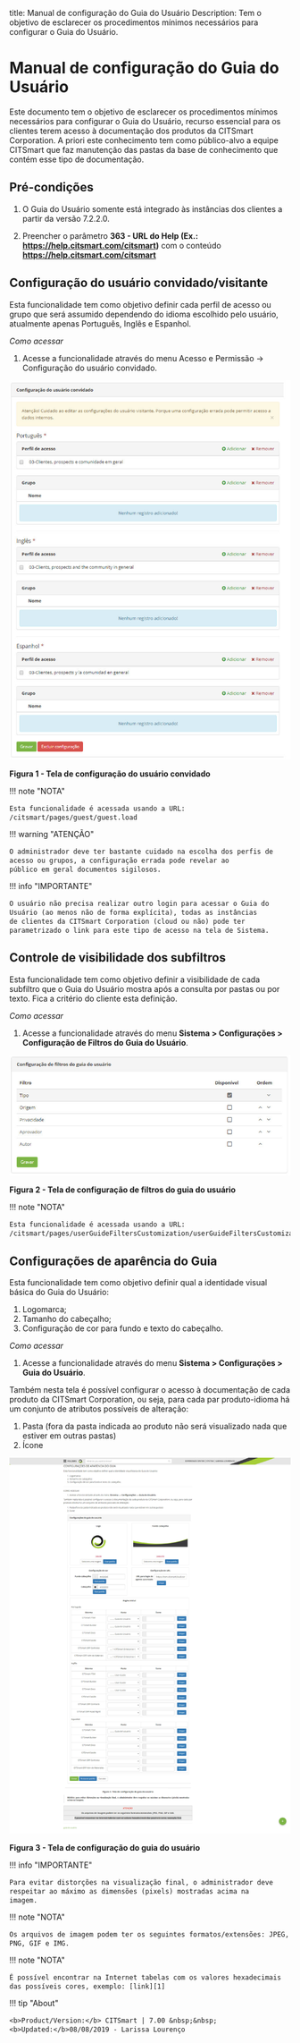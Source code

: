 title:  Manual de configuração do Guia do Usuário
Description: Tem o objetivo de esclarecer os procedimentos mínimos necessários para configurar o Guia do Usuário. 
# Manual de configuração do Guia do Usuário

Este documento tem o objetivo de esclarecer os procedimentos mínimos necessários para configurar o Guia do Usuário, recurso essencial
para os clientes terem acesso à documentação dos produtos da CITSmart Corporation. A priori este conhecimento tem como público-alvo a 
equipe CITSmart que faz manutenção das pastas da base de conhecimento que contém esse tipo de documentação.

Pré-condições
-----------------

1. O Guia do Usuário somente está integrado às instâncias dos clientes a partir da versão 7.2.2.0.

2. Preencher o parâmetro **363 - URL do Help (Ex.: https://help.citsmart.com/citsmart)** com o conteúdo 
**https://help.citsmart.com/citsmart**

Configuração do usuário convidado/visitante
----------------------------------------------

Esta funcionalidade tem como objetivo definir cada perfil de acesso ou grupo que será assumido dependendo do idioma escolhido pelo
usuário, atualmente apenas Português, Inglês e Espanhol.

*Como acessar*

1. Acesse a funcionalidade através do menu Acesso e Permissão → Configuração do usuário convidado.

![Convidado](images/conf-guia.img1.jpg)

**Figura 1 - Tela de configuração do usuário convidado**

!!! note "NOTA"

    Esta funcionalidade é acessada usando a URL: /citsmart/pages/guest/guest.load

!!! warning "ATENÇÃO"

    O administrador deve ter bastante cuidado na escolha dos perfis de acesso ou grupos, a configuração errada pode revelar ao
    público em geral documentos sigilosos.
    
!!! info "IMPORTANTE"

    O usuário não precisa realizar outro login para acessar o Guia do Usuário (ao menos não de forma explícita), todas as instâncias
    de clientes da CITSmart Corporation (cloud ou não) pode ter parametrizado o link para este tipo de acesso na tela de Sistema.
    
Controle de visibilidade dos subfiltros
-------------------------------------------

Esta funcionalidade tem como objetivo definir a visibilidade de cada subfiltro que o Guia do Usuário mostra após a consulta por 
pastas ou por texto. Fica a critério do cliente esta definição.

*Como acessar*

1. Acesse a funcionalidade através do menu **Sistema > Configurações > Configuração de Filtros do Guia do Usuário**.

![Filtros](images/conf-guia.img2.jpg)

**Figura 2 - Tela de configuração de filtros do guia do usuário**

!!! note "NOTA"

    Esta funcionalidade é acessada usando a URL: /citsmart/pages/userGuideFiltersCustomization/userGuideFiltersCustomization.load

Configurações de aparência do Guia
--------------------------------------

Esta funcionalidade tem como objetivo definir qual a identidade visual básica do Guia do Usuário:

1. Logomarca;
2. Tamanho do cabeçalho;
3. Configuração de cor para fundo e texto do cabeçalho.

*Como acessar*

1. Acesse a funcionalidade através do menu **Sistema > Configurações > Guia do Usuário**.

Também nesta tela é possível configurar o acesso à documentação de cada produto da CITSmart Corporation, ou seja, para cada par
produto-idioma há um conjunto de atributos possíveis de alteração:

1. Pasta (fora da pasta indicada ao produto não será visualizado nada que estiver em outras pastas)
2. Ícone

![Configuração](images/conf-g.img1.jpg)

**Figura 3 - Tela de configuração do guia do usuário**

!!! info "IMPORTANTE"

    Para evitar distorções na visualização final, o administrador deve respeitar ao máximo as dimensões (pixels) mostradas acima na
    imagem.
    
!!! note "NOTA"

    Os arquivos de imagem podem ter os seguintes formatos/extensões: JPEG, PNG, GIF e IMG.

!!! note "NOTA"

    É possível encontrar na Internet tabelas com os valores hexadecimais das possíveis cores, exemplo: [link][1]
    
!!! tip "About"

    <b>Product/Version:</b> CITSmart | 7.00 &nbsp;&nbsp;
    <b>Updated:</b>08/08/2019 - Larissa Lourenço


[1]:https://www.rapidtables.com/web/color/RGB_Color.html

